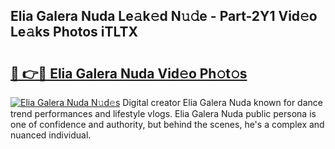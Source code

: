 ## Elia Galera Nuda Le𝚊k𝚎d N𝚞𝚍e - Part-2Y1 Vid𝚎o Le𝚊ks Photos iTLTX

# <h2><a href="http://fbezly.evod.top/?m=Elia+Galera+Nuda">🔗 👉🔴 Elia Galera Nuda Vid𝚎o Ph𝚘t𝚘s</a></h2>

[![Elia Galera Nuda N𝚞d𝚎s](https://i.imgur.com/8V9OHl7.gif)](http://fbezly.evod.top/?m=Elia+Galera+Nuda)
Digital creator Elia Galera Nuda known for dance trend performances and lifestyle vlogs. Elia Galera Nuda public persona is one of confidence and authority, but behind the scenes, he's a complex and nuanced individual. 

